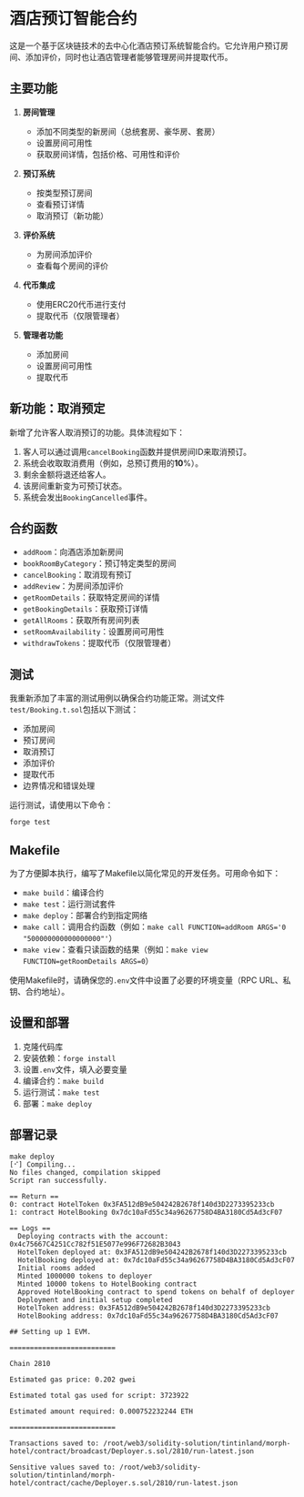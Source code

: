 # 酒店预订智能合约

这是一个基于区块链技术的去中心化酒店预订系统智能合约。它允许用户预订房间、添加评价，同时也让酒店管理者能够管理房间并提取代币。

## 主要功能

1. **房间管理**
   - 添加不同类型的新房间（总统套房、豪华房、套房）
   - 设置房间可用性
   - 获取房间详情，包括价格、可用性和评价

2. **预订系统**
   - 按类型预订房间
   - 查看预订详情
   - 取消预订（新功能）

3. **评价系统**
   - 为房间添加评价
   - 查看每个房间的评价

4. **代币集成**
   - 使用ERC20代币进行支付
   - 提取代币（仅限管理者）

5. **管理者功能**
   - 添加房间
   - 设置房间可用性
   - 提取代币

## 新功能：取消预定

新增了允许客人取消预订的功能。具体流程如下：

1. 客人可以通过调用`cancelBooking`函数并提供房间ID来取消预订。
2. 系统会收取取消费用（例如，总预订费用的**10**%）。
3. 剩余金额将退还给客人。
4. 该房间重新变为可预订状态。
5. 系统会发出`BookingCancelled`事件。

## 合约函数

- `addRoom`：向酒店添加新房间
- `bookRoomByCategory`：预订特定类型的房间
- `cancelBooking`：取消现有预订
- `addReview`：为房间添加评价
- `getRoomDetails`：获取特定房间的详情
- `getBookingDetails`：获取预订详情
- `getAllRooms`：获取所有房间列表
- `setRoomAvailability`：设置房间可用性
- `withdrawTokens`：提取代币（仅限管理者）

## 测试

我重新添加了丰富的测试用例以确保合约功能正常。测试文件`test/Booking.t.sol`包括以下测试：

- 添加房间
- 预订房间
- 取消预订
- 添加评价
- 提取代币
- 边界情况和错误处理

运行测试，请使用以下命令：

`forge test`

## Makefile

为了方便脚本执行，编写了Makefile以简化常见的开发任务。可用命令如下：

- `make build`：编译合约
- `make test`：运行测试套件
- `make deploy`：部署合约到指定网络
- `make call`：调用合约函数（例如：`make call FUNCTION=addRoom ARGS='0 "500000000000000000"'`）
- `make view`：查看只读函数的结果（例如：`make view FUNCTION=getRoomDetails ARGS=0`）

使用Makefile时，请确保您的`.env`文件中设置了必要的环境变量（RPC URL、私钥、合约地址）。

## 设置和部署

1. 克隆代码库
2. 安装依赖：`forge install`
3. 设置`.env`文件，填入必要变量
4. 编译合约：`make build`
5. 运行测试：`make test`
6. 部署：`make deploy`


## 部署记录
```
make deploy
[⠊] Compiling...
No files changed, compilation skipped
Script ran successfully.

== Return ==
0: contract HotelToken 0x3FA512dB9e504242B2678f140d3D2273395233cb
1: contract HotelBooking 0x7dc10aFd55c34a96267758D4BA3180Cd5Ad3cF07

== Logs ==
  Deploying contracts with the account: 0x4c75667C4251Cc782f51E5077e996F72682B3043
  HotelToken deployed at: 0x3FA512dB9e504242B2678f140d3D2273395233cb
  HotelBooking deployed at: 0x7dc10aFd55c34a96267758D4BA3180Cd5Ad3cF07
  Initial rooms added
  Minted 1000000 tokens to deployer
  Minted 10000 tokens to HotelBooking contract
  Approved HotelBooking contract to spend tokens on behalf of deployer
  Deployment and initial setup completed
  HotelToken address: 0x3FA512dB9e504242B2678f140d3D2273395233cb
  HotelBooking address: 0x7dc10aFd55c34a96267758D4BA3180Cd5Ad3cF07

## Setting up 1 EVM.

==========================

Chain 2810

Estimated gas price: 0.202 gwei

Estimated total gas used for script: 3723922

Estimated amount required: 0.000752232244 ETH

==========================

Transactions saved to: /root/web3/solidity-solution/tintinland/morph-hotel/contract/broadcast/Deployer.s.sol/2810/run-latest.json

Sensitive values saved to: /root/web3/solidity-solution/tintinland/morph-hotel/contract/cache/Deployer.s.sol/2810/run-latest.json
```

